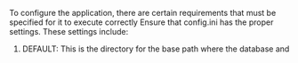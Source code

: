To configure the application, there are certain requirements that must be specified for it to execute correctly
Ensure that config.ini has the proper settings. These settings include: 
1. DEFAULT: This is the directory for the base path where the database and 